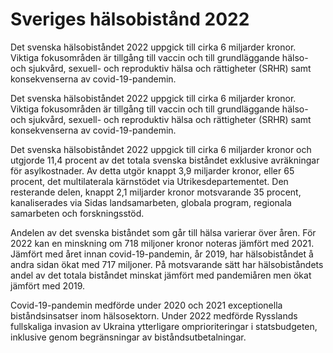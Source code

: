 # Sveriges hälsobistånd 2022

Det svenska hälsobiståndet 2022 uppgick till cirka 6 miljarder kronor. Viktiga fokusområden är tillgång till vaccin och till grundläggande hälso- och sjukvård, sexuell- och reproduktiv hälsa och rättigheter (SRHR) samt konsekvenserna av covid-19-pandemin.

Det svenska hälsobiståndet 2022 uppgick till cirka 6 miljarder kronor. Viktiga fokusområden är tillgång till vaccin och till grundläggande hälso- och sjukvård, sexuell- och reproduktiv hälsa och rättigheter (SRHR) samt konsekvenserna av covid-19-pandemin.

Det svenska hälsobiståndet 2022 uppgick till cirka 6 miljarder kronor och utgjorde 11,4 procent av det totala svenska biståndet exklusive avräkningar för asylkostnader. Av detta utgör knappt 3,9 miljarder kronor, eller 65 procent, det multilaterala kärnstödet via Utrikesdepartementet. Den resterande delen, knappt 2,1 miljarder kronor motsvarande 35 procent, kanaliserades via Sidas landsamarbeten, globala program, regionala samarbeten och forskningsstöd.

Andelen av det svenska biståndet som går till hälsa varierar över åren. För 2022 kan en minskning om 718 miljoner kronor noteras jämfört med 2021. Jämfört med året innan covid-19-pandemin, år 2019, har hälsobiståndet å andra sidan ökat med 717 miljoner. På motsvarande sätt har hälsobiståndets andel av det totala biståndet minskat jämfört med pandemiåren men ökat jämfört med 2019.

Covid-19-pandemin medförde under 2020 och 2021 exceptionella biståndsinsatser inom hälsosektorn. Under 2022 medförde Rysslands fullskaliga invasion av Ukraina ytterligare omprioriteringar i statsbudgeten, inklusive genom begränsningar av biståndsutbetalningar.
